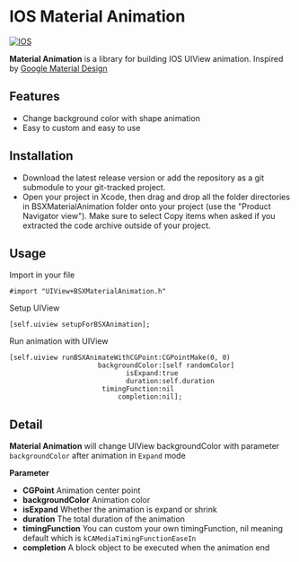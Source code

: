 # IOS Material Animation

[![IOS](https://img.shields.io/badge/platform-IOS-lightgrey.svg)]()

**Material Animation** is a library for building IOS UIView animation. Inspired by [Google Material Design](https://material.io/)

## Features
- Change background color with shape animation
- Easy to custom and easy to use

## Installation
- Download the latest release version or add the repository as a git submodule to your git-tracked project.
- Open your project in Xcode, then drag and drop all the folder directories in BSXMaterialAnimation folder onto your project (use the "Product Navigator view"). Make sure to select Copy items when asked if you extracted the code archive outside of your project.

## Usage
Import in your file
```
#import "UIView+BSXMaterialAnimation.h"
```

Setup UIView
```
[self.uiview setupForBSXAnimation];
```

Run animation with UIView
```
[self.uiview runBSXAnimateWithCGPoint:CGPointMake(0, 0)
                      backgroundColor:[self randomColor]
                             isExpand:true
                             duration:self.duration
                       timingFunction:nil
                           completion:nil];
```

## Detail
**Material Animation** will change UIView backgroundColor with parameter `backgroundColor` after animation in `Expand` mode

**Parameter**
- **CGPoint**  Animation center point
- **backgroundColor** Animation color
- **isExpand** Whether the animation is expand or shrink
- **duration** The total duration of the animation
- **timingFunction** You can custom your own timingFunction, nil meaning default which is `kCAMediaTimingFunctionEaseIn`
- **completion** A block object to be executed when the animation end
